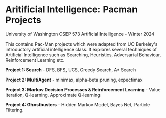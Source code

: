 # Aritificial Intelligence: Pacman Projects

University of Washington CSEP 573 Artificial Intelligence - Winter 2024

This contains Pac-Man projects which were adapted from UC Berkeley's introductory artificial intelligence class. It explores several techniques of Artificial Intelligence such as Searching, Heuristics, Adversarial Behaviour, Reinforcement Learning etc.

**Project 1: Search** - DFS, BFS, UCS, Greedy Search, A* Search


**Project 2: MultiAgent** - minimax, alpha-beta pruning, expectimax


**Project 3: Markov Decision Processes & Reinforcement Learning** - Value Iteration, Q-learning, Approximate Q-learning


**Project 4: Ghostbusters** - Hidden Markov Model, Bayes Net, Particle Filtering.
